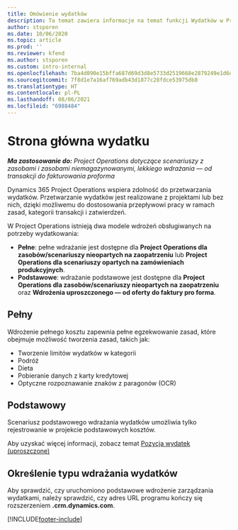 ```yaml
---
title: Omówienie wydatków
description: Ta temat zawiera informacje na temat funkcji Wydatków w Project Operations.
author: stsporen
ms.date: 10/06/2020
ms.topic: article
ms.prod: ''
ms.reviewer: kfend
ms.author: stsporen
ms.custom: intro-internal
ms.openlocfilehash: 7ba4d090e15bffa687d69d3d8e5733d2519668e2879249e1d6dc6aba26f7fbf6
ms.sourcegitcommit: 7f8d1e7a16af769adb43d1877c28fdce53975db8
ms.translationtype: HT
ms.contentlocale: pl-PL
ms.lasthandoff: 08/06/2021
ms.locfileid: "6988484"
---
```

# <a name="expense-home-page"></a>Strona główna wydatku

_**Ma zastosowanie do:** Project Operations dotyczące scenariuszy z zasobami i zasobami niemagazynowanymi, lekkiego wdrażania — od transakcji do fakturowania proforma_


Dynamics 365 Project Operations wspiera zdolność do przetwarzania wydatków. Przetwarzanie wydatków jest realizowane z projektami lub bez nich, dzięki możliwemu do dostosowania przepływowi pracy w ramach zasad, kategorii transakcji i zatwierdzeń.

W Project Operations istnieją dwa modele wdrożeń obsługiwanych na potrzeby wydatkowania: 

- **Pełne**: pełne wdrażanie jest dostępne dla **Project Operations dla zasobów/scenariuszy nieopartych na zaopatrzeniu** lub **Project Operations dla scenariuszy opartych na zamówieniach produkcyjnych**.
- **Podstawowe**: wdrażanie podstawowe jest dostępne dla **Project Operations dla zasobów/scenariuszy nieopartych na zaopatrzeniu** oraz **Wdrożenia uproszczonego — od oferty do faktury pro forma**.

## <a name="full"></a>Pełny 
Wdrożenie pełnego kosztu zapewnia pełne egzekwowanie zasad, które obejmuje możliwość tworzenia zasad, takich jak:

  - Tworzenie limitów wydatków w kategorii
  - Podróż
  - Dieta
  - Pobieranie danych z karty kredytowej
  - Optyczne rozpoznawanie znaków z paragonów (OCR)

## <a name="basic"></a>Podstawowy 
Scenariusz podstawowego wdrażania wydatków umożliwia tylko rejestrowanie w projekcie podstawowych kosztów. 

Aby uzyskać więcej informacji, zobacz temat [Pozycja wydatek (uproszczone)](basic-expense.md)

## <a name="determine-your-expense-deployment"></a>Określenie typu wdrażania wydatków
Aby sprawdzić, czy uruchomiono podstawowe wdrożenie zarządzania wydatkami, należy sprawdzić, czy adres URL programu kończy się rozszerzeniem **.crm.dynamics.com**. 


[!INCLUDE[footer-include](../includes/footer-banner.md)]